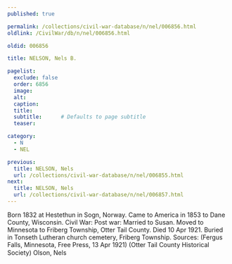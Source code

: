 ```yaml
---
published: true

permalink: /collections/civil-war-database/n/nel/006856.html
oldlink: /CivilWar/db/n/nel/006856.html

oldid: 006856

title: NELSON, Nels B.

pagelist:
  exclude: false
  order: 6856
  image: 
  alt:
  caption:
  title:
  subtitle:      # Defaults to page subtitle
  teaser:

category: 
  - N 
  - NEL

previous:
  title: NELSON, Nels
  url: /collections/civil-war-database/n/nel/006855.html  
next:
  title: NELSON, Nels
  url: /collections/civil-war-database/n/nel/006857.html   
---
```

Born 1832 at Hestethun in Sogn, Norway. Came to America in 1853 to Dane County, Wisconsin. Civil War: Post war: Married to Susan. Moved to Minnesota to Friberg Township, Otter Tail County. Died 10 Apr 1921. Buried in Tonseth Lutheran church cemetery, Friberg Township. Sources: (Fergus Falls, Minnesota, Free Press, 13 Apr 1921) (Otter Tail County Historical Society) &#147;Olson, Nels&#148;